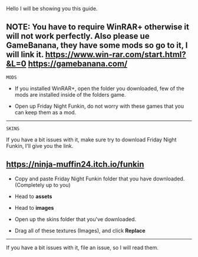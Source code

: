 
Hello I will be showing you this guide.
                                                                      
NOTE: You have to require WinRAR+ otherwise it will not work perfectly. Also please ue GameBanana, they have some mods so go to it, I will link it.
https://www.win-rar.com/start.html?&L=0
https://gamebanana.com/
-----------------------------------------------------------------------------------------------------------------------------------------------------------------------------------
```MODS```

- If you installed WinRAR+, open the folder you downloaded, few of the mods are installed inside of the folders game.


- Open up Friday Night Funkin, do not worry with these games that you can keep them as a mod.


-----------------------------------------------------------------------------------------------------------------------------------------------------------------------------------

```SKINS```

If you have a bit issues with it, make sure try to download Friday Night Funkin, I'll give you the link.

https://ninja-muffin24.itch.io/funkin
--------------------------------------

- Copy and paste Friday Night Funkin folder that you have downloaded. (Completely up to you)

- Head to **assets**

- Head to **images**

- Open up the skins folder that you've downloaded.

- Drag all of these textures (Images), and click **Replace**

---------------------------------------------------------------------------------------------------------------------------------------------------------------------------------


If you have a bit issues with it, file an issue, so I will read them.

